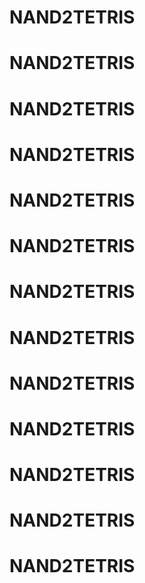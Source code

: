 # NAND2TETRIS
# NAND2TETRIS
# NAND2TETRIS
# NAND2TETRIS
# NAND2TETRIS
# NAND2TETRIS
# NAND2TETRIS
# NAND2TETRIS
# NAND2TETRIS
# NAND2TETRIS
# NAND2TETRIS
# NAND2TETRIS
# NAND2TETRIS
